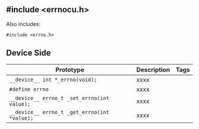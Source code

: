 ## #include <errnocu.h>

Also includes:
```
#include <errno.h>
```

## Device Side
Prototype | Description | Tags
--- | --- | :---:
```__device__ int *_errno(void);``` | xxxx
```#define errno``` | xxxx
```__device__ errno_t _set_errno(int value);``` | xxxx
```__device__ errno_t _get_errno(int *value);``` | xxxx
